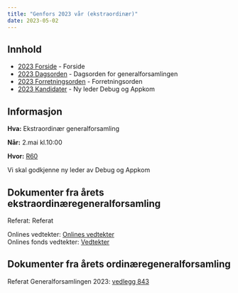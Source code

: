 ```yaml
---
title: "Genfors 2023 vår (ekstraordinær)"
date: 2023-05-02
---
```


## Innhold
* [2023 Forside](/generalforsamlinger/2023-v-ekstraordinaer)   - Forside
* [2023 Dagsorden](/generalforsamlinger/2023-v-ekstraordinaer/dagsorden-23) - Dagsorden for generalforsamlingen
* [2023 Forretningsorden](/generalforsamlinger/2023-v-ekstraordinaer/forretningsorden-2023) - Forretningsorden
* [2023 Kandidater](/generalforsamlinger/2023-v-ekstraordinaer/valg) - Ny leder Debug og Appkom
## Informasjon

**Hva:** Ekstraordinær generalforsamling

**Når:** 2.mai kl.10:00

**Hvor:** [R60](https://use.mazemap.com/#v=1&center=10.406884,63.415779&zoom=18&zlevel=3&campusid=1&sharepoitype=poi&sharepoi=7074)

Vi skal godkjenne ny leder av Debug og Appkom

## Dokumenter fra årets ekstraordinæregeneralforsamling

Referat: Referat

Onlines vedtekter: [Onlines vedtekter](https://github.com/dotkom/Onlines_Vedtekter/blob/master/vedtekter.adoc)  
Onlines fonds vedtekter: [Vedtekter](https://github.com/dotkom/Onlines_Fond_Vedtekter)

## Dokumenter fra årets ordinæregeneralforsamling
Referat Generalforsamlingen 2023: [vedlegg 843](https://wiki.online.ntnu.no/attachments/843-Referat_Onlines_generalforsamlingV2023.pdf)